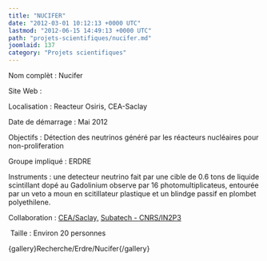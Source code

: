 ```yaml
---
title: "NUCIFER"
date: "2012-03-01 10:12:13 +0000 UTC"
lastmod: "2012-06-15 14:49:13 +0000 UTC"
path: "projets-scientifiques/nucifer.md"
joomlaid: 137
category: "Projets scientifiques"
---
```

Nom complèt : Nucifer

Site Web :

Localisation : Reacteur Osiris, CEA-Saclay

Date de démarrage : Mai 2012

Objectifs : Détection des neutrinos généré par les réacteurs nucléaires pour non-proliferation

Groupe impliqué : ERDRE

Instruments : une detecteur neutrino fait par une cible de 0.6 tons de liquide scintillant dopé au Gadolinium observe par 16 photomultiplicateus, entourée par un veto a moun en scitillateur plastique et un blindge passif en plombet polyethilene.

Collaboration : [CEA/Saclay,](http://www-dapnia.cea.fr/) [Subatech - CNRS/IN2P3](../../)

 Taille : Environ 20 personnes

{gallery}Recherche/Erdre/Nucifer{/gallery}
